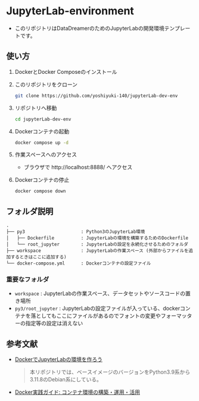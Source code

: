 # JupyterLab-environment

- このリポジトリはDataDreamerのためのJupyterLabの開発環境テンプレートです。


## 使い方

1. DockerとDocker Composeのインストール


1. このリポジトリをクローン
    ```bash
    git clone https://github.com/yoshiyuki-140/jupyterLab-dev-env
    ```

1. リポジトリへ移動
    ```bash
    cd jupyterLab-dev-env
    ```

1. Dockerコンテナの起動
    ```bash
    docker compose up -d
    ```

1. 作業スペースへのアクセス
   - ブラウザで http://localhost:8888/ へアクセス

1. Dockerコンテナの停止
    ```bash
    docker compose down
    ```


## フォルダ説明
```
.
├── py3                     : Python3のJupyterLab環境
│   ├── Dockerfile          : JupyterLabの環境を構築するためのDockerfile
│   └── root_jupyter        : JupyterLabの設定を永続化させるためのフォルダ
├── workspace               : JupyterLabの作業スペース (外部からファイルを追加するときはここに追加する)
└── docker-compose.yml      : Dockerコンテナの設定ファイル
```

### 重要なフォルダ
- `workspace` : 
    JupyterLabの作業スペース、データセットやソースコードの置き場所
- `py3/root_jupyter` : 
    JupyterLabの設定ファイルが入っている、dockerコンテナを落としてもここにファイルがあるのでフォントの変更やフォーマッターの指定等の設定は消えない

## 参考文献
- [DockerでJupyterLabの環境を作ろう](https://www.idnet.co.jp/column/page_187.html)
    > 本リポジトリでは、ベースイメージのバージョンをPython3.9系から3.11.8のDebian系にしている。
- [Docker実践ガイド: コンテナ環境の構築・運用・活用](https://ndlsearch.ndl.go.jp/books/R100000002-I032642811)    

